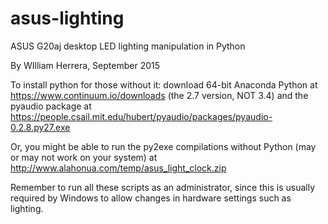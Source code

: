 # asus-lighting
ASUS G20aj desktop LED lighting manipulation in Python

By WIlliam Herrera, September 2015

To install python for those without it: download 64-bit Anaconda Python at https://www.continuum.io/downloads (the 2.7 version, NOT 3.4) and the pyaudio package at https://people.csail.mit.edu/hubert/pyaudio/packages/pyaudio-0.2.8.py27.exe

Or, you might be able to run the py2exe compilations without Python (may or may not work on your system) at http://www.alahonua.com/temp/asus_light_clock.zip 

Remember to run all these scripts as an administrator, since this is usually required by Windows to allow changes in hardware settings such as lighting.

